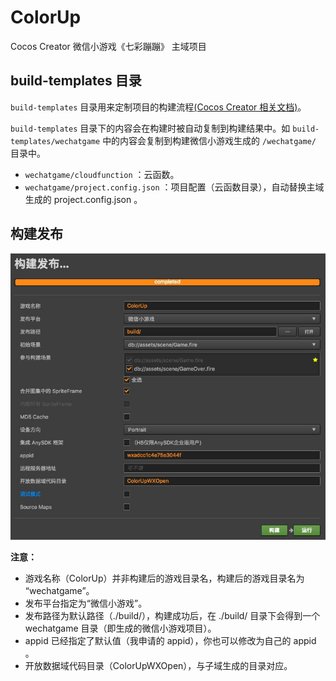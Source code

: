 # ColorUp
Cocos Creator 微信小游戏《七彩蹦蹦》 主域项目

## build-templates 目录

`build-templates` 目录用来定制项目的构建流程[(Cocos Creator 相关文档)](https://docs.cocos.com/creator/manual/zh/publish/custom-project-build-template.html)。

`build-templates` 目录下的内容会在构建时被自动复制到构建结果中。如 `build-templates/wechatgame` 中的内容会复制到构建微信小游戏生成的 `/wechatgame/` 目录中。

* `wechatgame/cloudfunction` ：云函数。
* `wechatgame/project.config.json` ：项目配置（云函数目录），自动替换主域生成的 project.config.json 。

## 构建发布

![Release](./ReadmeImage/release.png)

**注意：**
* 游戏名称（ColorUp）并非构建后的游戏目录名，构建后的游戏目录名为 “wechatgame”。
* 发布平台指定为“微信小游戏”。
* 发布路径为默认路径（./build/），构建成功后，在 ./build/ 目录下会得到一个 wechatgame 目录（即生成的微信小游戏项目）。
* appid 已经指定了默认值（我申请的 appid），你也可以修改为自己的 appid 。
* 开放数据域代码目录（ColorUpWXOpen），与子域生成的目录对应。
